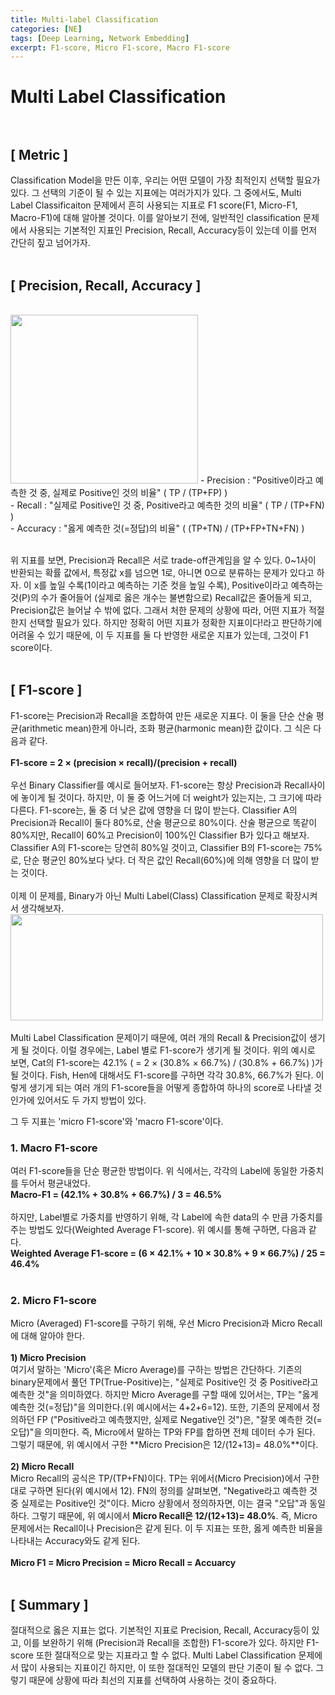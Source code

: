 ```yaml
---
title: Multi-label Classification
categories: [NE]
tags: [Deep Learning, Network Embedding]
excerpt: F1-score, Micro F1-score, Macro F1-score
---
```


# Multi Label Classification <br><br>

## [ Metric ]
<script src="https://cdn.mathjax.org/mathjax/latest/MathJax.js?config=TeX-AMS-MML_HTMLorMML" type="text/javascript"></script>

Classification Model을 만든 이후, 우리는 어떤 모델이 가장 최적인지 선택할 필요가 있다. 그 선택의 기준이 될 수 있는 지표에는 여러가지가 있다. 그 중에서도, Multi Label Classificaiton 문제에서 흔히 사용되는 지표로 F1 score(F1, Micro-F1, Macro-F1)에 대해 알아볼 것이다. 이를 알아보기 전에, 일반적인 classification 문제에서 사용되는 기본적인 지표인 Precision, Recall, Accuracy등이 있는데 이를 먼저 간단히 짚고 넘어가자. <br> <br>

## [ Precision, Recall, Accuracy ]
<br>
<img src="https://sebastianraschka.com/images/faq/multiclass-metric/conf_mat.png" width="300" height="270" /> 
- Precision : "Positive이라고 예측한 것 중, 실제로 Positive인 것의 비율" ( TP / (TP+FP) ) <br>
- Recall : "실제로 Positive인 것 중, Positive라고 예측한 것의 비율" ( TP / (TP+FN) ) <br>
- Accuracy : "옳게 예측한 것(=정답)의 비율" ( (TP+TN) / (TP+FP+TN+FN) ) <br> <br>

위 지표를 보면, Precision과 Recall은 서로 trade-off관계임을 알 수 있다. 0~1사이 반환되는 확률 값에서, 특정값 x를 넘으면 1로, 아니면 0으로 분류하는 문제가 있다고 하자. 이 x를 높일 수록(1이라고 예측하는 기준 컷을 높일 수록), Positive이라고 예측하는 것(P)의 수가 줄어들어 (실제로 옳은 개수는 불변함으로) Recall값은 줄어들게 되고, Precision값은 늘어날 수 밖에 없다. 그래서 처한 문제의 상황에 따라, 어떤 지표가 적절한지 선택할 필요가 있다. 하지만 정확히 어떤 지표가 정확한 지표이다!라고 판단하기에 어려울 수 있기 때문에, 이 두 지표를 둘 다 반영한 새로운 지표가 있는데, 그것이 F1 score이다. <br><br>

## [ F1-score ]
F1-score는 Precision과 Recall을 조합하여 만든 새로운 지표다. 이 둘을 단순 산술 평균(arithmetic mean)한게 아니라, 조화 평균(harmonic mean)한 값이다. 그 식은 다음과 같다. <br> <br>
**F1-score = 2 × (precision × recall)/(precision + recall)** <br> <br>
우선 Binary Classifier를 예시로 들어보자. F1-score는 항상 Precision과 Recall사이에 놓이게 될 것이다. 하지만, 이 둘 중 어느거에 더 weight가 있는지는, 그 크기에 따라 다른다. F1-score는, 둘 중 더 낮은 값에 영향을 더 많이 받는다. Classifier A의 Precision과 Recall이 둘다 80%로, 산술 평균으로 80%이다. 산술 평균으로 똑같이 80%지만, Recall이 60%고 Precision이 100%인 Classifier B가 있다고 해보자. Classifier A의 F1-score는 당연히 80%일 것이고, Classifier B의 F1-score는 75%로, 단순 평균인 80%보다 낮다. 더 작은 값인 Recall(60%)에 의해 영향을 더 많이 받는 것이다.  <br> <br> 
이제 이 문제를, Binary가 아닌 Multi Label(Class) Classification 문제로 확장시켜서 생각해보자. <br>
<img src="https://miro.medium.com/max/739/1*ytdBywq7W65GyMqvx33PYQ.png" width="500" height="170" /> <br><br>
Multi Label Classification 문제이기 때문에, 여러 개의 Recall & Precision값이 생기게 될 것이다. 이럴 경우에는, Label 별로 F1-score가 생기게 될 것이다. 위의 예시로 보면, Cat의 F1-score는 42.1% ( = 2 × (30.8% × 66.7%) / (30.8% + 66.7%) )가 될 것이다. Fish, Hen에 대해서도 F1-score를 구하면 각각 30.8%, 66.7%가 된다. 이렇게 생기게 되는 여러 개의 F1-score들을 어떻게 종합하여 하나의 score로 나타낼 것인가에 있어서도 두 가지 방법이 있다. <br>

그 두 지표는 'micro F1-score'와 'macro F1-score'이다. <br>

### 1. Macro F1-score <br>
여러 F1-score들을 단순 평균한 방법이다. 위 식에서는, 각각의 Label에 동일한 가중치를 두어서 평균내었다. <br> 
**Macro-F1 = (42.1% + 30.8% + 66.7%) / 3 = 46.5%** <br> <br>
 하지만, Label별로 가중치를 반영하기 위해, 각 Label에 속한 data의 수 만큼 가중치를 주는 방법도 있다(Weighted Average F1-score). 위 예시를 통해 구하면, 다음과 같다.<br>
**Weighted Average F1-score = (6 × 42.1% + 10 × 30.8% + 9 × 66.7%) / 25 = 46.4%** <br> <br>


### 2. Micro F1-score  <br>
Micro (Averaged) F1-score를 구하기 위해, 우선 Micro Precision과 Micro Recall에 대해 알아야 한다. <br> <br>
**1) Micro Precision**<br>
여기서 말하는 'Micro'(혹은 Micro Average)를 구하는 방법은 간단하다. 기존의 binary문제에서 풀던 TP(True-Positive)는, "실제로 Positive인 것 중 Positive라고 예측한 것"을 의미하였다. 하지만 Micro Average를 구할 때에 있어서는, TP는 "옳게 예측한 것(=정답)"을 의미한다.(위 예시에서는 4+2+6=12). 또한, 기존의 문제에서 정의하던 FP ("Positive라고 예측했지만, 실제로 Negative인 것")은, "잘못 예측한 것(=오답)"을 의미한다. 즉, Micro에서 말하는 TP와 FP를 합하면 전체 데이터 수가 된다. 그렇기 때문에, 위 예시에서 구한 **Micro Precision은 12/(12+13)= 48.0%**이다. <br> <br>
**2) Micro Recall**<br>
Micro Recall의 공식은 TP/(TP+FN)이다. TP는 위에서(Micro Precision)에서 구한 대로 구하면 된다(위 예시에서 12). FN의 정의를 살펴보면, "Negative라고 예측한 것 중 실제로는 Positive인 것"이다. Micro 상황에서 정의하자면, 이는 결국 "오답"과 동일하다. 그렇기 때문에, 위 예시에서 **Micro Recall은 12/(12+13)= 48.0%**. 즉, Micro 문제에서는 Recall이나 Precision은 같게 된다. 이 두 지표는 또한, 옳게 예측한 비율을 나타내는 Accuracy와도 같게 된다.<br><br>
**Micro F1 = Micro Precision = Micro Recall = Accuarcy** <br><br>

## [ Summary ]  <br>
절대적으로 옳은 지표는 없다. 기본적인 지표로 Precision, Recall, Accuracy등이 있고, 이를 보완하기 위해 (Precision과 Recall을 조합한) F1-score가 있다. 하지만 F1-score 또한 절대적으로 맞는 지표라고 할 수 없다. Multi Label Classification 문제에서 많이 사용되는 지표이긴 하지만, 이 또한 절대적인 모델의 판단 기준이 될 수 없다. 그렇기 때문에 상황에 따라 최선의 지표를 선택하여 사용하는 것이 중요하다.
